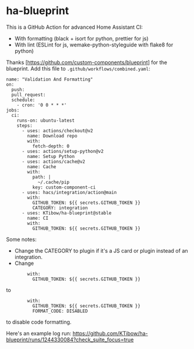 # ha-blueprint
This is a GitHub Action for advanced Home Assistant CI:
- With formatting (black + isort for python, prettier for js)
- With lint (ESLint for js, wemake-python-styleguide with flake8 for python)

Thanks [https://github.com/custom-components/blueprint] for the blueprint.
Add this file to `.github/workflows/combined.yaml`:
```
name: "Validation And Formatting"
on:
  push:
  pull_request:
  schedule:
    - cron: '0 0 * * *'
jobs:
  ci:
    runs-on: ubuntu-latest
    steps:
      - uses: actions/checkout@v2
        name: Download repo
        with:
          fetch-depth: 0
      - uses: actions/setup-python@v2
        name: Setup Python
      - uses: actions/cache@v2
        name: Cache
        with:
          path: |
            ~/.cache/pip
          key: custom-component-ci
      - uses: hacs/integration/action@main
        with:
          GITHUB_TOKEN: ${{ secrets.GITHUB_TOKEN }}
          CATEGORY: integration
      - uses: KTibow/ha-blueprint@stable
        name: CI
        with:
          GITHUB_TOKEN: ${{ secrets.GITHUB_TOKEN }}
```
Some notes:
- Change the CATEGORY to plugin if it's a JS card or plugin instead of an integration.
- Change
```
        with:
          GITHUB_TOKEN: ${{ secrets.GITHUB_TOKEN }}
```
to
```
        with:
          GITHUB_TOKEN: ${{ secrets.GITHUB_TOKEN }}
          FORMAT_CODE: DISABLED
```
to disable code formatting.

Here's an example log run: https://github.com/KTibow/ha-blueprint/runs/1244330084?check_suite_focus=true
